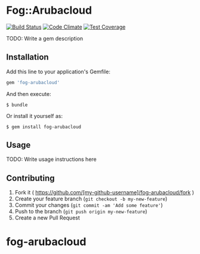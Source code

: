 # Fog::Arubacloud

[![Build Status](https://travis-ci.org/blackms/fog-arubacloud.svg?branch=master)](https://travis-ci.org/blackms/fog-arubacloud)
[![Code Climate](https://codeclimate.com/github/blackms/fog-arubacloud/badges/gpa.svg)](https://codeclimate.com/github/blackms/fog-arubacloud)
[![Test Coverage](https://codeclimate.com/github/blackms/fog-arubacloud/badges/coverage.svg)](https://codeclimate.com/github/blackms/fog-arubacloud/coverage)


TODO: Write a gem description

## Installation

Add this line to your application's Gemfile:

```ruby
gem 'fog-arubacloud'
```

And then execute:

    $ bundle

Or install it yourself as:

    $ gem install fog-arubacloud

## Usage

TODO: Write usage instructions here

## Contributing

1. Fork it ( https://github.com/[my-github-username]/fog-arubacloud/fork )
2. Create your feature branch (`git checkout -b my-new-feature`)
3. Commit your changes (`git commit -am 'Add some feature'`)
4. Push to the branch (`git push origin my-new-feature`)
5. Create a new Pull Request
# fog-arubacloud
